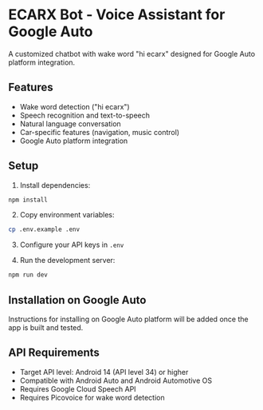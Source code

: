 # ECARX Bot - Voice Assistant for Google Auto

A customized chatbot with wake word "hi ecarx" designed for Google Auto platform integration.

## Features

- Wake word detection ("hi ecarx")
- Speech recognition and text-to-speech
- Natural language conversation
- Car-specific features (navigation, music control)
- Google Auto platform integration

## Setup

1. Install dependencies:
```bash
npm install
```

2. Copy environment variables:
```bash
cp .env.example .env
```

3. Configure your API keys in `.env`

4. Run the development server:
```bash
npm run dev
```

## Installation on Google Auto

Instructions for installing on Google Auto platform will be added once the app is built and tested.

## API Requirements

- Target API level: Android 14 (API level 34) or higher
- Compatible with Android Auto and Android Automotive OS
- Requires Google Cloud Speech API
- Requires Picovoice for wake word detection